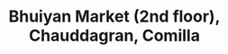---
title: Bhuiyan Market (2nd floor), Chauddagran, Comilla
url: /bhuiyan-market-2nd-floor-chauddagran-comilla/
latitude: 23.224
longitude: 91.313
---